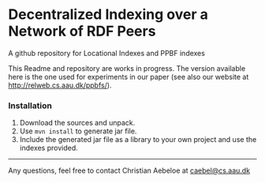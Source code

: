 # Decentralized Indexing over a Network of RDF Peers
A github repository for Locational Indexes and PPBF indexes

This Readme and repository are works in progress. The version available here is the one used for experiments in our paper (see also our website at http://relweb.cs.aau.dk/ppbfs/).

### Installation
1. Download the sources and unpack.
2. Use `mvn install` to generate jar file.
3. Include the generated jar file as a library to your own project and use the indexes provided.

---   
Any questions, feel free to contact Christian Aebeloe at caebel@cs.aau.dk
